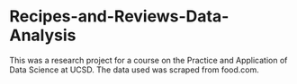 # Recipes-and-Reviews-Data-Analysis
This was a research project for a course on the Practice and Application of Data Science at UCSD.  The data used was scraped from food.com.

